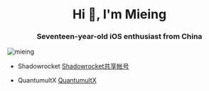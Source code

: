 <h1 align="center">Hi 👋, I'm Mieing</h1>
<h3 align="center">Seventeen-year-old iOS enthusiast from China</h3>

<p align="left"> <img src="https://komarev.com/ghpvc/?username=mieing&label=Profile%20views&color=0e75b6&style=flat" alt="mieing" /> </p>

- Shadowrocket [Shadowrocket共享帐号](https://github.com/Mieing/Shadowrocket)

- QuantumultX [QuantumultX](https://github.com/Mieing/Qure)


</p>
